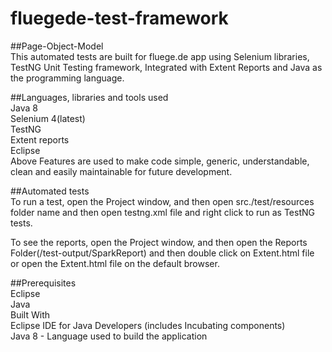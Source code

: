 # fluegede-test-framework
##Page-Object-Model <br/>
This automated tests are built for fluege.de app using Selenium libraries, TestNG Unit Testing framework, Integrated with Extent Reports and Java as the programming language. <br/>


##Languages, libraries and tools used <br/>
Java 8 <br/>
Selenium 4(latest) <br/>
TestNG <br/>
Extent reports <br/>
Eclipse <br/>
Above Features are used to make code simple, generic, understandable, clean and easily maintainable for future development. <br/>

##Automated tests <br/>
To run a test, open the Project window, and then open src./test/resources folder name and then open testng.xml file and right click to run as TestNG tests. <br/>

To see the reports, open the Project window, and then open the Reports Folder(/test-output/SparkReport) and then double click on Extent.html file or open the Extent.html file on the default browser. <br/>

##Prerequisites <br/>
Eclipse <br/>
Java <br/>
Built With <br/>
Eclipse IDE for Java Developers (includes Incubating components) <br/>
Java 8 - Language used to build the application <br/>
